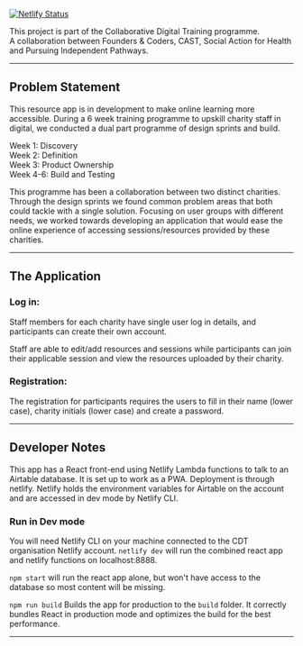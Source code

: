 [![Netlify Status](https://api.netlify.com/api/v1/badges/95fcc7df-ca34-44cf-ba2c-704d7555e9ea/deploy-status)](https://app.netlify.com/sites/cdt-resourcecentre/deploys)

This project is part of the Collaborative Digital Training programme.<br>
A collaboration between Founders & Coders, CAST, Social Action for Health and Pursuing Independent Pathways.

---

## Problem Statement
This resource app is in development to make online learning more accessible. During a 6 week training programme to upskill charity staff in digital, we conducted a dual part programme of design sprints and build. 

Week 1: Discovery <br>
Week 2: Definition <br>
Week 3: Product Ownership <br> 
Week 4-6: Build and Testing <br>

This programme has been a collaboration between two distinct charities. Through the design sprints we found common problem areas that both could tackle with a single solution. Focusing on user groups with different needs, we worked towards developing an application that would ease the online experience of accessing sessions/resources provided by these charities. 

---
## The Application 

### Log in: 
Staff members for each charity have single user log in details, and participants can create their own account.

Staff are able to edit/add resources and sessions while participants can join their applicable session and view the resources uploaded by their charity. 

### Registration: 
The registration for participants requires the users to fill in their name (lower case), charity initials (lower case) and create a password.

---

## Developer Notes

This app has a React front-end using Netlify Lambda functions to talk to an Airtable database. It is set up to work as a PWA. Deployment is through netlify. Netlify holds the environment variables for Airtable on the account and are accessed in dev mode by Netlify CLI.

### Run in Dev mode

You will need Netlify CLI on your machine connected to the CDT organisation Netlify account. `netlify dev` will run the combined react app and netlify functions on localhost:8888.

`npm start` will run the react app alone, but won't have access to the database so most content will be missing.

`npm run build` Builds the app for production to the `build` folder. It correctly bundles React in production mode and optimizes the build for the best performance.

---


